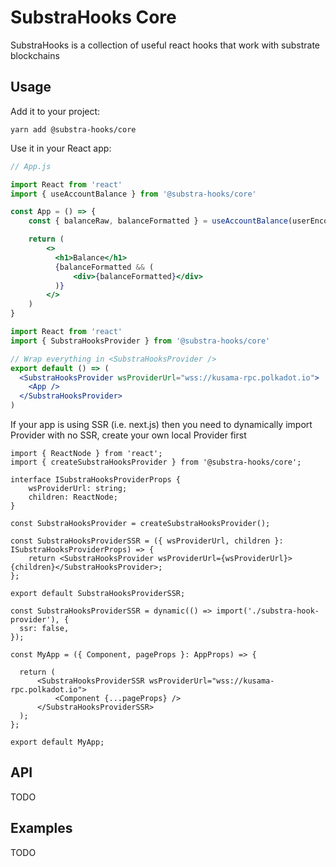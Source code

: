 # SubstraHooks Core

SubstraHooks is a collection of useful react hooks that work with substrate blockchains

## Usage

Add it to your project:

```console
yarn add @substra-hooks/core
```

Use it in your React app:

```jsx
// App.js

import React from 'react'
import { useAccountBalance } from '@substra-hooks/core'

const App = () => {
    const { balanceRaw, balanceFormatted } = useAccountBalance(userEncodedAddress);

    return (
        <>
          <h1>Balance</h1>
          {balanceFormatted && (
              <div>{balanceFormatted}</div>
          )}
        </>
    )
}
```

```jsx
import React from 'react'
import { SubstraHooksProvider } from '@substra-hooks/core'

// Wrap everything in <SubstraHooksProvider />
export default () => (
  <SubstraHooksProvider wsProviderUrl="wss://kusama-rpc.polkadot.io">
    <App />
  </SubstraHooksProvider>
)
```

If your app is using SSR (i.e. next.js) then you need to dynamically import Provider with no SSR, create your own local Provider first

```tsx
import { ReactNode } from 'react';
import { createSubstraHooksProvider } from '@substra-hooks/core';

interface ISubstraHooksProviderProps {
    wsProviderUrl: string;
    children: ReactNode;
}

const SubstraHooksProvider = createSubstraHooksProvider();

const SubstraHooksProviderSSR = ({ wsProviderUrl, children }: ISubstraHooksProviderProps) => {
    return <SubstraHooksProvider wsProviderUrl={wsProviderUrl}>{children}</SubstraHooksProvider>;
};

export default SubstraHooksProviderSSR;
```

```tsx
const SubstraHooksProviderSSR = dynamic(() => import('./substra-hook-provider'), {
  ssr: false,
});

const MyApp = ({ Component, pageProps }: AppProps) => {

  return (
      <SubstraHooksProviderSSR wsProviderUrl="wss://kusama-rpc.polkadot.io">
          <Component {...pageProps} />
      </SubstraHooksProviderSSR>
  );
};

export default MyApp;
```

## API


TODO

## Examples

TODO

